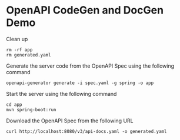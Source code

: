 # OpenAPI CodeGen and DocGen Demo

Clean up
```shell
rm -rf app
rm generated.yaml
```

Generate the server code from the OpenAPI Spec using the following command
```shell
openapi-generator generate -i spec.yaml -g spring -o app
```
Start the server using the following command
```shell
cd app
mvn spring-boot:run
```
Download the OpenAPI Spec from the following URL
```shell
curl http://localhost:8080/v3/api-docs.yaml -o generated.yaml
```
